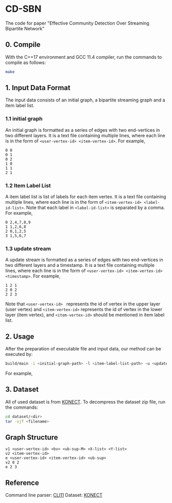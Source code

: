 # CD-SBN
The code for paper "Effective Community Detection Over Streaming Bipartite Network"

## 0. Compile

With the C++17 environment and GCC 11.4 compiler, run the commands to compile as follows:

```bash
make
```

## 1. Input Data Format
The input data consists of an initial graph, a bipartite streaming graph and a item label list.

### 1.1 initial graph 
An initial graph is formatted as a series of edges with two end-vertices in two different layers. It is a text file containing multiple lines, where each line is in the form of `<user-vertex-id> <item-vertex-id>`. For example,

```text/plain
0 0
0 1
0 2
1 0
1 1
2 1
```

### 1.2 Item Label List
A item label list is list of labels for each item vertex. It is a text file containing multiple lines, where each line is in the form of `<item-vertex-id> <label-id-list>`. Note that each label in `<label-id-list>` is separated by a comma. For example,

```text/plain
0 2,4,7,8,9
1 1,2,6,8
2 0,1,2,5
3 1,5,6,7
```


### 1.3 update stream
A update stream is formatted as a series of edges with two end-vertices in two different layers and a timestamp. It is a text file containing multiple lines, where each line is in the form of `<user-vertex-id> <item-vertex-id> <timestamp>`. For example,

```text/plain
1 2 1
2 0 2
2 2 3
```

Note that `<user-vertex-id> ` represents the id of vertex in the upper layer (user vertex) and `<item-vertex-id>` represents the id of vertex in the lower layer (item vertex), and `<item-vertex-id>` should be mentioned in item label list.


## 2. Usage
After the preparation of executable file and input data, our method can be executed by:

```bash
build/main -i <initial-graph-path> -l <item-label-list-path> -u <update-stream-path> -t <query-timestamp> -Q <query-keywords-set> -k <query-support-threshold> -r <query-maximum-radius> -s <query-score-threshold>
```

For example,

## 3. Dataset
All of used dataset is from [KONECT](http://konect.cc/). To decompress the dataset zip file, run the commands:

```bash
cd dataset/<dir>
tar -xjf <filename>
```

## Graph Structure

```text/plain
v1 <user-vertex-id> <bv> <ub-sup-M> <X-list> <Y-list>
v2 <item-vertex-id>
e <user-vertex-id> <item-vertex-id> <ub-sup>
v2 0 2
e 2 3
```



## Reference
Command line parser: [CLI11](https://github.com/CLIUtils/CLI11)
Dataset: [KONECT](http://konect.cc/)

